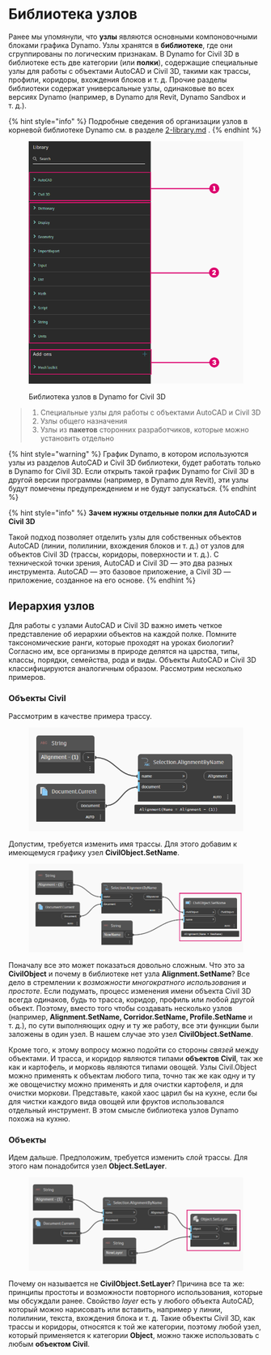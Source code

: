 # Библиотека узлов

Ранее мы упомянули, что **узлы** являются основными компоновочными блоками графика Dynamo. Узлы хранятся в **библиотеке**, где они сгруппированы по логическим признакам. В Dynamo for Civil 3D в библиотеке есть две категории (или **полки**), содержащие специальные узлы для работы с объектами AutoCAD и Civil 3D, такими как трассы, профили, коридоры, вхождения блоков и т. д. Прочие разделы библиотеки содержат универсальные узлы, одинаковые во всех версиях Dynamo (например, в Dynamo для Revit, Dynamo Sandbox и т. д.).

{% hint style="info" %} 
Подробные сведения об организации узлов в корневой библиотеке Dynamo см. в разделе [2-library.md](../3_user_interface/2-library.md "mention") . 
{% endhint %}

<figure><img src="../.gitbook/assets/c3d-node-library.png" alt="" width="563"><figcaption><p>Библиотека узлов в Dynamo for Civil 3D</p></figcaption></figure>

> 1. Специальные узлы для работы с объектами AutoCAD и Civil 3D
> 2. Узлы общего назначения
> 3. Узлы из **пакетов** сторонних разработчиков, которые можно установить отдельно

{% hint style="warning" %} График Dynamo, в котором используются узлы из разделов AutoCAD и Civil 3D библиотеки, будет работать только в Dynamo for Civil 3D. Если открыть такой график Dynamo for Civil 3D в другой версии программы (например, в Dynamo для Revit), эти узлы будут помечены предупреждением и не будут запускаться. 
{% endhint %}

{% hint style="info" %} 
**Зачем нужны отдельные полки для AutoCAD и Civil 3D**

Такой подход позволяет отделить узлы для собственных объектов AutoCAD (линии, полилинии, вхождения блоков и т. д.) от узлов для объектов Civil 3D (трассы, коридоры, поверхности и т. д.). С технической точки зрения, AutoCAD и Civil 3D — это два разных инструмента. AutoCAD — это базовое приложение, а Civil 3D — приложение, созданное на его основе. 
{% endhint %}

## Иерархия узлов

Для работы с узлами AutoCAD и Civil 3D важно иметь четкое представление об иерархии объектов на каждой полке. Помните таксономические ранги, которые проходят на уроках биологии? Согласно им, все организмы в природе делятся на царства, типы, классы, порядки, семейства, рода и виды. Объекты AutoCAD и Civil 3D классифицируются аналогичным образом. Рассмотрим несколько примеров.

### Объекты Civil

Рассмотрим в качестве примера трассу.

<figure><img src="../.gitbook/assets/c3d-node-library-alignment.png" alt=""><figcaption></figcaption></figure>

Допустим, требуется изменить имя трассы. Для этого добавим к имеющемуся графику узел **CivilObject.SetName**.

<figure><img src="../.gitbook/assets/c3d-node-library-alignment-set-name (1).png" alt=""><figcaption></figcaption></figure>

Поначалу все это может показаться довольно сложным. Что это за **CivilObject** и почему в библиотеке нет узла **Alignment.SetName**? Все дело в стремлении к _возможности многократного использования_ и _простоте_. Если подумать, процесс изменения имени объекта Civil 3D всегда одинаков, будь то трасса, коридор, профиль или любой другой объект. Поэтому, вместо того чтобы создавать несколько узлов (например, **Alignment.SetName, Corridor.SetName, Profile.SetName** и т. д.), по сути выполняющих одну и ту же работу, все эти функции были заложены в один узел. В нашем случае это узел **CivilObject.SetName**.

Кроме того, к этому вопросу можно подойти со стороны _связей_ между объектами. И трасса, и коридор являются типами **объектов Civil**, так же как и картофель, и морковь являются типами овощей. Узлы Civil.Object можно применять к объектам любого типа, точно так же как одну и ту же овощечистку можно применять и для очистки картофеля, и для очистки моркови. Представьте, какой хаос царил бы на кухне, если бы для чистки каждого вида овощей или фруктов использовался отдельный инструмент. В этом смысле библиотека узлов Dynamo похожа на кухню.

### Объекты

Идем дальше. Предположим, требуется изменить слой трассы. Для этого нам понадобится узел **Object.SetLayer**.

<figure><img src="../.gitbook/assets/c3d-node-library-alignment-set-layer.png" alt=""><figcaption></figcaption></figure>

Почему он называется не **CivilObject.SetLayer**? Причина все та же: принципы простоты и возможности повторного использования, которые мы обсуждали ранее. Свойство _layer_ есть у любого объекта AutoCAD, который можно нарисовать или вставить, например у линии, полилинии, текста, вхождения блока и т. д. Такие объекты Civil 3D, как трассы и коридоры, относятся к той же категории, поэтому любой узел, который применяется к категории **Object**, можно также использовать с любым **объектом Civil**.

